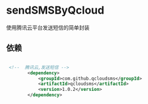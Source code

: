 # sendSMSByQcloud
使用腾讯云平台发送短信的简单封装

## 依赖

```xml

 <!--  腾讯云,发送短信 -->
        <dependency>
            <groupId>com.github.qcloudsms</groupId>
            <artifactId>qcloudsms</artifactId>
            <version>1.0.2</version>
        </dependency>
```


